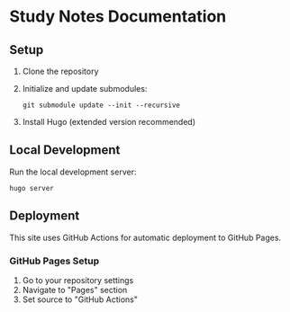 # Study Notes Documentation

## Setup

1. Clone the repository
2. Initialize and update submodules:
   ```
   git submodule update --init --recursive
   ```

3. Install Hugo (extended version recommended)

## Local Development

Run the local development server:
```
hugo server
```

## Deployment

This site uses GitHub Actions for automatic deployment to GitHub Pages.

### GitHub Pages Setup

1. Go to your repository settings
2. Navigate to "Pages" section
3. Set source to "GitHub Actions"
